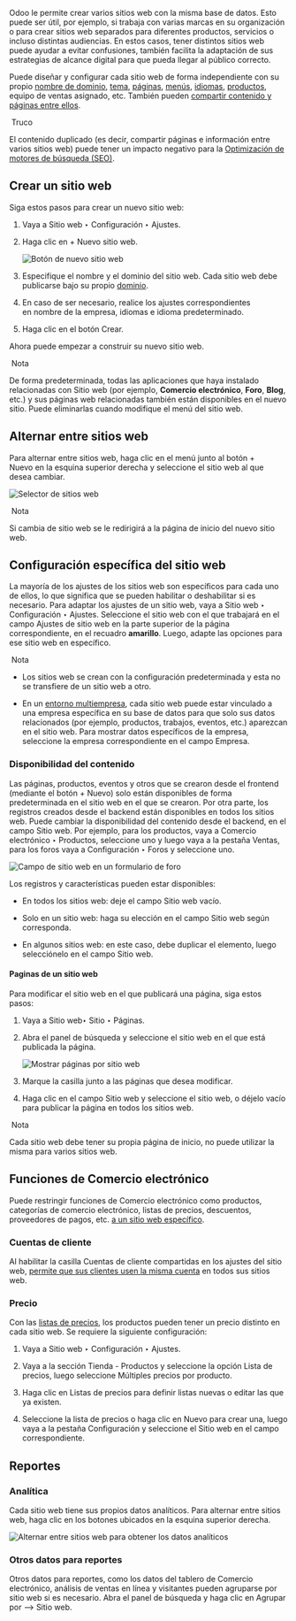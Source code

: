 Odoo le permite crear varios sitios web con la misma base de datos. Esto puede ser útil, por ejemplo, si trabaja con varias marcas en su organización o para crear sitios web separados para diferentes productos, servicios o incluso distintas audiencias. En estos casos, tener distintos sitios web puede ayudar a evitar confusiones, también facilita la adaptación de sus estrategias de alcance digital para que pueda llegar al público correcto.

Puede diseñar y configurar cada sitio web de forma independiente con su propio [nombre de dominio](https://www.odoo.com/documentation/17.0/es/applications/websites/website/configuration/domain_names.html), [tema](https://www.odoo.com/documentation/17.0/es/applications/websites/website/web_design/themes.html), [páginas](https://www.odoo.com/documentation/17.0/es/applications/websites/website/pages.html), [menús](https://www.odoo.com/documentation/17.0/es/applications/websites/website/pages/menus.html), [idiomas](https://www.odoo.com/documentation/17.0/es/applications/websites/website/configuration/translate.html), [productos](https://www.odoo.com/documentation/17.0/es/applications/websites/ecommerce/managing_products/products.html), equipo de ventas asignado, etc. También pueden [compartir contenido y páginas entre ellos](https://www.odoo.com/documentation/17.0/es/applications/websites/website/configuration/multi_website.html#multi-website-website-content).

 Truco

El contenido duplicado (es decir, compartir páginas e información entre varios sitios web) puede tener un impacto negativo para la [Optimización de motores de búsqueda (SEO)](https://www.odoo.com/documentation/17.0/es/applications/websites/website/pages/seo.html).

## Crear un sitio web[](https://www.odoo.com/documentation/17.0/es/applications/websites/website/configuration/multi_website.html#website-creation "Enlazar permanentemente con este título")

Siga estos pasos para crear un nuevo sitio web:

1. Vaya a Sitio web ‣ Configuración ‣ Ajustes.
    
2. Haga clic en + Nuevo sitio web.
    
    ![Botón de nuevo sitio web](https://www.odoo.com/documentation/17.0/es/_images/create-website.png)
    
3. Especifique el nombre y el dominio del sitio web. Cada sitio web debe publicarse bajo su propio [dominio](https://www.odoo.com/documentation/17.0/es/applications/websites/website/configuration/domain_names.html).
    
4. En caso de ser necesario, realice los ajustes correspondientes en nombre de la empresa, idiomas e idioma predeterminado.
    
5. Haga clic en el botón Crear.
    

Ahora puede empezar a construir su nuevo sitio web.

 Nota

De forma predeterminada, todas las aplicaciones que haya instalado relacionadas con Sitio web (por ejemplo, **Comercio electrónico**, **Foro**, **Blog**, etc.) y sus páginas web relacionadas también están disponibles en el nuevo sitio. Puede eliminarlas cuando modifique el menú del sitio web.

## Alternar entre sitios web[](https://www.odoo.com/documentation/17.0/es/applications/websites/website/configuration/multi_website.html#switching-websites "Enlazar permanentemente con este título")

Para alternar entre sitios web, haga clic en el menú junto al botón + Nuevo en la esquina superior derecha y seleccione el sitio web al que desea cambiar.

![Selector de sitios web](https://www.odoo.com/documentation/17.0/es/_images/switch-websites.png)

 Nota

Si cambia de sitio web se le redirigirá a la página de inicio del nuevo sitio web.

## Configuración específica del sitio web[](https://www.odoo.com/documentation/17.0/es/applications/websites/website/configuration/multi_website.html#website-specific-configuration "Enlazar permanentemente con este título")

La mayoría de los ajustes de los sitios web son específicos para cada uno de ellos, lo que significa que se pueden habilitar o deshabilitar si es necesario. Para adaptar los ajustes de un sitio web, vaya a Sitio web ‣ Configuración ‣ Ajustes. Seleccione el sitio web con el que trabajará en el campo Ajustes de sitio web en la parte superior de la página correspondiente, en el recuadro **amarillo**. Luego, adapte las opciones para ese sitio web en específico.

 Nota

- Los sitios web se crean con la configuración predeterminada y esta no se transfiere de un sitio web a otro.
    
- En un [entorno multiempresa](https://www.odoo.com/documentation/17.0/es/applications/general/companies.html), cada sitio web puede estar vinculado a una empresa específica en su base de datos para que solo sus datos relacionados (por ejemplo, productos, trabajos, eventos, etc.) aparezcan en el sitio web. Para mostrar datos específicos de la empresa, seleccione la empresa correspondiente en el campo Empresa.
    

### Disponibilidad del contenido[](https://www.odoo.com/documentation/17.0/es/applications/websites/website/configuration/multi_website.html#content-availability "Enlazar permanentemente con este título")

Las páginas, productos, eventos y otros que se crearon desde el frontend (mediante el botón + Nuevo) solo están disponibles de forma predeterminada en el sitio web en el que se crearon. Por otra parte, los registros creados desde el backend están disponibles en todos los sitios web. Puede cambiar la disponibilidad del contenido desde el backend, en el campo Sitio web. Por ejemplo, para los productos, vaya a Comercio electrónico ‣ Productos, seleccione uno y luego vaya a la pestaña Ventas, para los foros vaya a Configuración ‣ Foros y seleccione uno.

![Campo de sitio web en un formulario de foro](https://www.odoo.com/documentation/17.0/es/_images/forum-multi-website.png)

Los registros y características pueden estar disponibles:

- En todos los sitios web: deje el campo Sitio web vacío.
    
- Solo en un sitio web: haga su elección en el campo Sitio web según corresponda.
    
- En algunos sitios web: en este caso, debe duplicar el elemento, luego selecciónelo en el campo Sitio web.
    

#### Paginas de un sitio web[](https://www.odoo.com/documentation/17.0/es/applications/websites/website/configuration/multi_website.html#website-pages "Enlazar permanentemente con este título")

Para modificar el sitio web en el que publicará una página, siga estos pasos:

1. Vaya a Sitio web‣ Sitio ‣ Páginas.
    
2. Abra el panel de búsqueda y seleccione el sitio web en el que está publicada la página.
    
    ![Mostrar páginas por sitio web](https://www.odoo.com/documentation/17.0/es/_images/pages-switch-websites.png)
    
3. Marque la casilla junto a las páginas que desea modificar.
    
4. Haga clic en el campo Sitio web y seleccione el sitio web, o déjelo vacío para publicar la página en todos los sitios web.
    

 Nota

Cada sitio web debe tener su propia página de inicio, no puede utilizar la misma para varios sitios web.

## Funciones de Comercio electrónico[](https://www.odoo.com/documentation/17.0/es/applications/websites/website/configuration/multi_website.html#ecommerce-features "Enlazar permanentemente con este título")

Puede restringir funciones de Comercio electrónico como productos, categorías de comercio electrónico, listas de precios, descuentos, proveedores de pagos, etc. [a un sitio web específico](https://www.odoo.com/documentation/17.0/es/applications/websites/website/configuration/multi_website.html#website-field).

### Cuentas de cliente[](https://www.odoo.com/documentation/17.0/es/applications/websites/website/configuration/multi_website.html#customer-accounts "Enlazar permanentemente con este título")

Al habilitar la casilla Cuentas de cliente compartidas en los ajustes del sitio web, [permite que sus clientes usen la misma cuenta](https://www.odoo.com/documentation/17.0/es/applications/websites/ecommerce/ecommerce_management/customer_accounts.html) en todos sus sitios web.

### Precio[](https://www.odoo.com/documentation/17.0/es/applications/websites/website/configuration/multi_website.html#pricing "Enlazar permanentemente con este título")

Con las [listas de precios](https://www.odoo.com/documentation/17.0/es/applications/websites/ecommerce/managing_products/price_management.html#ecommerce-pricelists), los productos pueden tener un precio distinto en cada sitio web. Se requiere la siguiente configuración:

1. Vaya a Sitio web ‣ Configuración ‣ Ajustes.
    
2. Vaya a la sección Tienda - Productos y seleccione la opción Lista de precios, luego seleccione Múltiples precios por producto.
    
3. Haga clic en Listas de precios para definir listas nuevas o editar las que ya existen.
    
4. Seleccione la lista de precios o haga clic en Nuevo para crear una, luego vaya a la pestaña Configuración y seleccione el Sitio web en el campo correspondiente.
    

## Reportes[](https://www.odoo.com/documentation/17.0/es/applications/websites/website/configuration/multi_website.html#reporting "Enlazar permanentemente con este título")

### Analítica[](https://www.odoo.com/documentation/17.0/es/applications/websites/website/configuration/multi_website.html#analytics "Enlazar permanentemente con este título")

Cada sitio web tiene sus propios datos analíticos. Para alternar entre sitios web, haga clic en los botones ubicados en la esquina superior derecha.

![Alternar entre sitios web para obtener los datos analíticos](https://www.odoo.com/documentation/17.0/es/_images/analytics-switch-websites.png)

### Otros datos para reportes[](https://www.odoo.com/documentation/17.0/es/applications/websites/website/configuration/multi_website.html#other-reporting-data "Enlazar permanentemente con este título")

Otros datos para reportes, como los datos del tablero de Comercio electrónico, análisis de ventas en línea y visitantes pueden agruparse por sitio web si es necesario. Abra el panel de búsqueda y haga clic en Agrupar por –> Sitio web.
